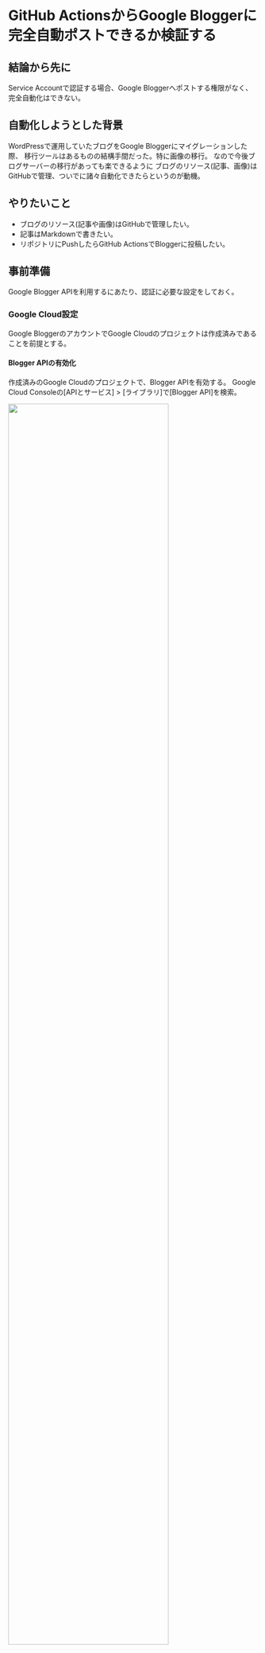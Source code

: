 # GitHub ActionsからGoogle Bloggerに完全自動ポストできるか検証する
## 結論から先に
Service Accountで認証する場合、Google Bloggerへポストする権限がなく、完全自動化はできない。

## 自動化しようとした背景
WordPressで運用していたブログをGoogle Bloggerにマイグレーションした際、
移行ツールはあるものの結構手間だった。特に画像の移行。
なので今後ブログサーバーの移行があっても楽できるように
ブログのリソース(記事、画像)はGitHubで管理、ついでに諸々自動化できたらというのが動機。

## やりたいこと
- ブログのリソース(記事や画像)はGitHubで管理したい。
- 記事はMarkdownで書きたい。
- リポジトリにPushしたらGitHub ActionsでBloggerに投稿したい。

## 事前準備
Google Blogger APIを利用するにあたり、認証に必要な設定をしておく。

### Google Cloud設定
Google BloggerのアカウントでGoogle Cloudのプロジェクトは作成済みであることを前提とする。

#### Blogger APIの有効化
作成済みのGoogle Cloudのプロジェクトで、Blogger APIを有効する。
Google Cloud Consoleの[APIとサービス] > [ライブラリ]で[Blogger API]を検索。

<img src="./README-imges/gc-api-library-google-blogger.png" width="80%">

有効にする。

<img src="./README-imges/gc-api-library-google-blogger-describe.png" width="80%">

#### Service Accountの作成
GitHub ActionsからBlogger APIにアクセスするために、サービスアカウントを作成。

Google Cloud Consoleの[IAMと管理] > [サービスアカウント]で、新しいサービスアカウントを作成。

<img src="./README-imges/gc-create-service-account.png" width="80%">

#### キーの作成

サービスアカウントの認証に使用するJSON形式のキーを作成。
Google Cloud Consoleのサービスアカウントの詳細ページで、[鍵]タブを選択し、
[キーを追加] > [新しい鍵を作成]を選択。キーのタイプは[JSON]を選択し[作成]。
キーファイルがダウンロードされる。

<img src="./README-imges/gc-create-service-account-key.png" width="80%">

### GitHubリポジトリへのシークレット登録
作成したサービスアカウントキーの内容を、GitHubリポジトリのシークレットとして登録。
リポジトリの[Settings] > [Secrets and variables] > [Actions]で、[New repository secret]押下し、
[Name]と[Secret]（サービスアカウントキーファイルの内容）を入力して保存。

<img src="./README-imges/github-secret-settings.png" width="80%">

## GitHub Actionsのワークフロー作成

### ざっくりとしたフロー
1. mainブランチへのプッシュで起動
1. Gitリポジトリをcheckout
1. commitしたmdをhtmlへ変換
1. Google Cloud認証
1. htmlをGoogle BloggerへPost

### md -> html変換
[pandoc](https://pandoc-doc-ja.readthedocs.io/ja/latest/users-guide.html)を利用する。

### GitHub Actions から Google Cloud への認証
[google-github-actions/auth](https://github.com/google-github-actions/auth?tab=readme-ov-file#service-account-key-json)でService Account Key Jsonでの認証を利用する。

### 実装内容
.github/workflows/insert-post-to-google-blogger.yaml
```yaml
name: Insert post to Google Blogger

on:
  push:
    branches: 
    - main
    paths:
    - '**/*.md'
    - '.github/**/*.*'
  workflow_dispatch:

jobs:
  call-blogger-api:
    runs-on: ubuntu-latest
    steps:
      - uses: actions/checkout@v4
        with: 
          fetch-depth: 2
      - uses: actions/setup-python@v5
        with:
          python-version: '3.13.1'
      - name: Install dependencies
        run: pip install google-api-python-client google-auth-httplib2 google-auth-oauthlib
      - name: Convert Markdown to HTML
        env:
            GITHUB_EVENT_BEFORE: ${{ github.event.before }}
            GITHUB_EVENT_REPOSITORY_URL: ${{ github.event.repository.url}}
        run: |
          sudo apt-get install -y pandoc

          diff_list=$(git diff --name-only ${GITHUB_EVENT_BEFORE}..HEAD)

          mkdir html
          html_dir=html
          for file in $diff_list; do
            if [[ ${file} != *.md ]]; then
              continue
            fi
            
            # md -> html変換
            html_file=$html_dir/$(basename "${file}" .md).html
            pandoc -f markdown -t html "${file}" > ${html_file}

            # img パス置換
            # ./README-images
            # ↓
            # https://github.com/d4y8/learning-labs/blob/main/.github/workflows/README-images
            sed -i 's/\.\/README-images/https:\/\/github\.com\/d4y8\/learning-labs\/blob\/main\/\.github\/workflows\/README-images/g' ${html_file}

            cat ${html_file}
          done

      - name: Set up authentication
        uses: google-github-actions/auth@v2
        with:
          credentials_json: ${{ secrets.GOOGLE_CREDENTIALS }}

      - name: Call Blogger API
        env: 
          BLOG_ID: ${{ secrets.BLOG_ID }}
        run: |
          python .github/scripts/blog_post.py

```

.github/scripts/blog_post.py
```py
import os
import glob

from googleapiclient.discovery import build

service = build("blogger", "v3")

# ブログIDを指定
blog_id = os.environ.get("BLOG_ID")

DIRECTORY_HTML = "html"
# ディレクトリ内のすべての.htmlファイルをリストアップ
html_files = glob.glob(os.path.join(DIRECTORY_HTML, "*.html"))

if not html_files:
    print(f"No HTML files found in '{DIRECTORY_HTML}'.")
    exit
for filepath in html_files:
    try:
        with open(filepath, "r", encoding="utf-8") as file:
            html_content = file.read()

            body = {
                "content": html_content,
                "title": "test title"
            }

            # listは権限あり
            # results = service.posts().list(blogId=blog_id).execute()
            # print(results)

            # insertは403エラー
            result = service.posts().insert(blogId=blog_id).execute()
            print(result)

    except UnicodeDecodeError:
        print(f"Error: Encoding error in {filepath}")
    except Exception as e:
        print(f"Error processing {filepath}: {e}")

```

### GitHub Actionsが実行されると、Bloggerへの投稿時に403エラー
エラー内容
```log
<HttpError 403 when requesting https://blogger.googleapis.com/v3/blogs/***/posts?alt=json returned "We're sorry, but you don't have permission to access this resource.". Details: "[***'message': "We're sorry, but you don't have permission to access this resource.", 'domain': 'global', 'reason': 'forbidden'***]">
```
#### 原因
Service AccountではGoogle Bloggerに記事を投稿する権限はない。

#### 対策(検討)
なし、、、HTMLファイルをリポジトリの保存して、それをGoogle Bloggerに手動更新する？

### 今後やれたら
Textlint、Google Search Console、SNSポスト辺りも自動化できたら良い。

## Troubleshooting
その他、発生したエラーと対処。

### git diff 実行時にエラー
GitHub Actionsのジョブにて以下のように`git diff`したところエラーとなった。
```sh
git diff --name-only ${{ github.event.before }}..HEAD)
```
```log
fatal: Invalid revision range ef1dd6de85606d4627addee932fd51ba7bff9e7d..HEAD
Error: Process completed with exit code 128.
```
#### 原因
actions/checkoutの`fetch-depth`のデフォルトは`1`で、
その場合、最新の履歴のみフェッチされ一つ前の履歴はfetchされていないから。

https://github.com/actions/checkout?tab=readme-ov-file#usage

#### 解決方法
`fetch-depth`を`2`に変更

